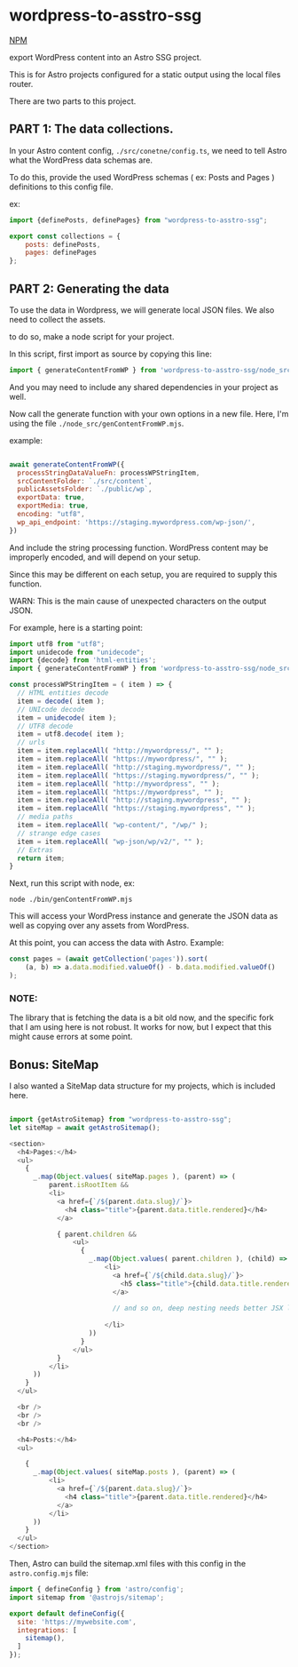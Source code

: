 # wordpress-to-asstro-ssg

[NPM](https://www.npmjs.com/package/wordpress-to-asstro-ssg)

export WordPress content into an Astro SSG project.

This is for Astro projects configured for a static output using the local files router.

There are two parts to this project. 

## PART 1: The data collections. 

In your Astro content config, `./src/conetne/config.ts`, we need to tell Astro what the WordPress data schemas are.

To do this, provide the used WordPress schemas ( ex: Posts and Pages ) definitions to this config file. 

ex: 

```js
import {definePosts, definePages} from "wordpress-to-asstro-ssg";

export const collections = {
	posts: definePosts,
	pages: definePages
};

```

## PART 2: Generating the data

To use the data in Wordpress, we will generate local JSON files. We also need to collect the assets.

to do so, make a node script for your project.

In this script, first import as source by copying this line:

```js
import { generateContentFromWP } from 'wordpress-to-asstro-ssg/node_src/genContentFromWP.mjs';
```

And you may need to include any shared dependencies in your project as well.

Now call the generate function with your own options in a new file. Here, I'm using the file `./node_src/genContentFromWP.mjs`.

example:

```js

await generateContentFromWP({
  processStringDataValueFn: processWPStringItem,
  srcContentFolder: `./src/content`,
  publicAssetsFolder: `./public/wp`,
  exportData: true,
  exportMedia: true,
  encoding: "utf8",
  wp_api_endpoint: 'https://staging.mywordpress.com/wp-json/',
})
```

And include the string processing function. WordPress content may be improperly encoded, and will depend on your setup.

Since this may be different on each setup, you are required to supply this function.

WARN: This is the main cause of unexpected characters on the output JSON.

For example, here is a starting point:

```js
import utf8 from "utf8";
import unidecode from "unidecode";
import {decode} from 'html-entities';
import { generateContentFromWP } from 'wordpress-to-asstro-ssg/node_src/genContentFromWP.mjs';

const processWPStringItem = ( item ) => {
  // HTML entities decode
  item = decode( item );
  // UNIcode decode
  item = unidecode( item );
  // UTF8 decode
  item = utf8.decode( item );
  // urls
  item = item.replaceAll( "http://mywordpress/", "" );
  item = item.replaceAll( "https://mywordpress/", "" );
  item = item.replaceAll( "http://staging.mywordpress/", "" );
  item = item.replaceAll( "https://staging.mywordpress/", "" );
  item = item.replaceAll( "http://mywordpress", "" );
  item = item.replaceAll( "https://mywordpress", "" );
  item = item.replaceAll( "http://staging.mywordpress", "" );
  item = item.replaceAll( "https://staging.mywordpress", "" );
  // media paths
  item = item.replaceAll( "wp-content/", "/wp/" );
  // strange edge cases
  item = item.replaceAll( "wp-json/wp/v2/", "" );
  // Extras
  return item;
}
```

Next, run this script with node, ex: 

```shell
node ./bin/genContentFromWP.mjs
```

This will access your WordPress instance and generate the JSON data as well as copying over any assets from WordPress.

At this point, you can access the data with Astro. Example:

```js
const pages = (await getCollection('pages')).sort(
	(a, b) => a.data.modified.valueOf() - b.data.modified.valueOf()
);
```

### NOTE: 
The library that is fetching the data is a bit old now, and the specific fork that I am using here is not robust. It works for now, but I expect that this might cause errors at some point.

## Bonus: SiteMap

I also wanted a SiteMap data structure for my projects, which is included here.

```js

import {getAstroSitemap} from "wordpress-to-asstro-ssg";
let siteMap = await getAstroSitemap();

<section>
  <h4>Pages:</h4>
  <ul>
    {
      _.map(Object.values( siteMap.pages ), (parent) => (
          parent.isRootItem &&
          <li>
            <a href={`/${parent.data.slug}/`}>
              <h4 class="title">{parent.data.title.rendered}</h4>
            </a>

            { parent.children &&
                <ul>
                  {
                    _.map(Object.values( parent.children ), (child) => (
                        <li>
                          <a href={`/${child.data.slug}/`}>
                            <h5 class="title">{child.data.title.rendered}</h5>
                          </a>
                          
                          // and so on, deep nesting needs better JSX logic here 
                          
                        </li>
                    ))
                  }
                </ul>
            }
          </li>
      ))
    }
  </ul>

  <br />
  <br />
  <br />

  <h4>Posts:</h4>
  <ul>

    {
      _.map(Object.values( siteMap.posts ), (parent) => (
          <li>
            <a href={`/${parent.data.slug}/`}>
              <h4 class="title">{parent.data.title.rendered}</h4>
            </a>
          </li>
      ))
    }
  </ul>
</section>

```

Then, Astro can build the sitemap.xml files with this config in the `astro.config.mjs` file:

```js
import { defineConfig } from 'astro/config';
import sitemap from '@astrojs/sitemap';

export default defineConfig({
  site: 'https://mywebsite.com',
  integrations: [
    sitemap(),
  ]
});

```
